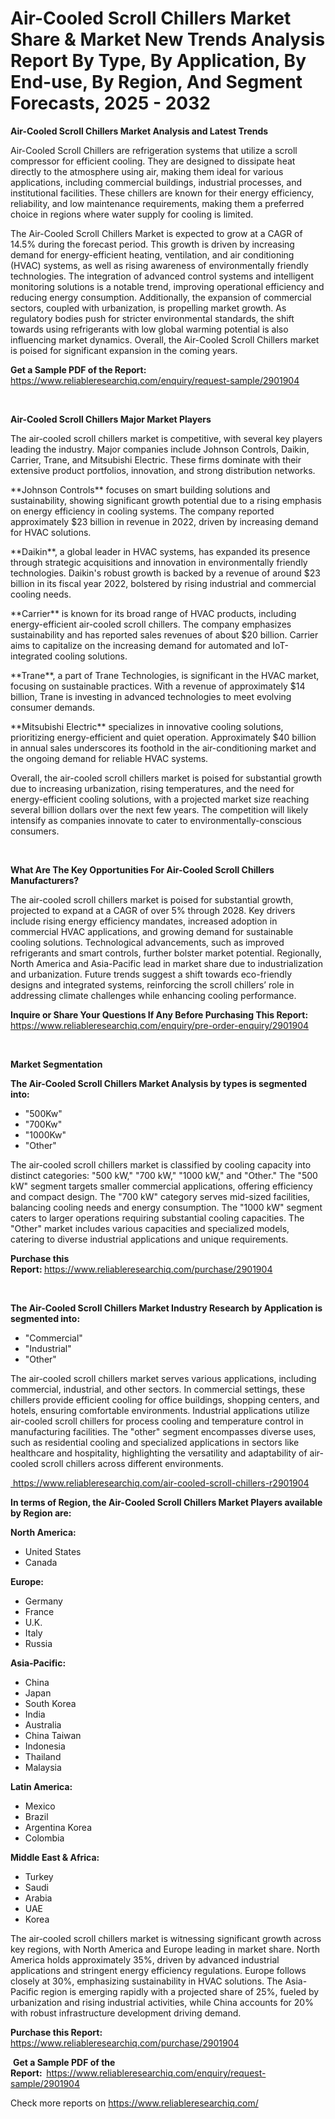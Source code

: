 <p><h1>Air-Cooled Scroll Chillers Market Share & Market New Trends Analysis Report By Type, By Application, By End-use, By Region, And Segment Forecasts, 2025 - 2032</h1></p><p><strong>Air-Cooled Scroll Chillers Market Analysis and Latest Trends</strong></p>
<p><p>Air-Cooled Scroll Chillers are refrigeration systems that utilize a scroll compressor for efficient cooling. They are designed to dissipate heat directly to the atmosphere using air, making them ideal for various applications, including commercial buildings, industrial processes, and institutional facilities. These chillers are known for their energy efficiency, reliability, and low maintenance requirements, making them a preferred choice in regions where water supply for cooling is limited.</p><p>The Air-Cooled Scroll Chillers Market is expected to grow at a CAGR of 14.5% during the forecast period. This growth is driven by increasing demand for energy-efficient heating, ventilation, and air conditioning (HVAC) systems, as well as rising awareness of environmentally friendly technologies. The integration of advanced control systems and intelligent monitoring solutions is a notable trend, improving operational efficiency and reducing energy consumption. Additionally, the expansion of commercial sectors, coupled with urbanization, is propelling market growth. As regulatory bodies push for stricter environmental standards, the shift towards using refrigerants with low global warming potential is also influencing market dynamics. Overall, the Air-Cooled Scroll Chillers market is poised for significant expansion in the coming years.</p></p>
<p><strong>Get a Sample PDF of the Report:&nbsp;</strong> <a href="https://www.reliableresearchiq.com/enquiry/request-sample/2901904?utm_campaign=3180&utm_medium=2&utm_source=Github&utm_content=ia&utm_term=16032025&utm_id=air-cooled-scroll-chillers">https://www.reliableresearchiq.com/enquiry/request-sample/2901904</a></p>
<p>&nbsp;</p>
<p><strong>Air-Cooled Scroll Chillers Major Market Players</strong></p>
<p><p>The air-cooled scroll chillers market is competitive, with several key players leading the industry. Major companies include Johnson Controls, Daikin, Carrier, Trane, and Mitsubishi Electric. These firms dominate with their extensive product portfolios, innovation, and strong distribution networks.</p><p>**Johnson Controls** focuses on smart building solutions and sustainability, showing significant growth potential due to a rising emphasis on energy efficiency in cooling systems. The company reported approximately $23 billion in revenue in 2022, driven by increasing demand for HVAC solutions.</p><p>**Daikin**, a global leader in HVAC systems, has expanded its presence through strategic acquisitions and innovation in environmentally friendly technologies. Daikin's robust growth is backed by a revenue of around $23 billion in its fiscal year 2022, bolstered by rising industrial and commercial cooling needs.</p><p>**Carrier** is known for its broad range of HVAC products, including energy-efficient air-cooled scroll chillers. The company emphasizes sustainability and has reported sales revenues of about $20 billion. Carrier aims to capitalize on the increasing demand for automated and IoT-integrated cooling solutions.</p><p>**Trane**, a part of Trane Technologies, is significant in the HVAC market, focusing on sustainable practices. With a revenue of approximately $14 billion, Trane is investing in advanced technologies to meet evolving consumer demands.</p><p>**Mitsubishi Electric** specializes in innovative cooling solutions, prioritizing energy-efficient and quiet operation. Approximately $40 billion in annual sales underscores its foothold in the air-conditioning market and the ongoing demand for reliable HVAC systems.</p><p>Overall, the air-cooled scroll chillers market is poised for substantial growth due to increasing urbanization, rising temperatures, and the need for energy-efficient cooling solutions, with a projected market size reaching several billion dollars over the next few years. The competition will likely intensify as companies innovate to cater to environmentally-conscious consumers.</p></p>
<p>&nbsp;</p>
<p><strong>What Are The Key Opportunities For Air-Cooled Scroll Chillers Manufacturers?</strong></p>
<p><p>The air-cooled scroll chillers market is poised for substantial growth, projected to expand at a CAGR of over 5% through 2028. Key drivers include rising energy efficiency mandates, increased adoption in commercial HVAC applications, and growing demand for sustainable cooling solutions. Technological advancements, such as improved refrigerants and smart controls, further bolster market potential. Regionally, North America and Asia-Pacific lead in market share due to industrialization and urbanization. Future trends suggest a shift towards eco-friendly designs and integrated systems, reinforcing the scroll chillers’ role in addressing climate challenges while enhancing cooling performance.</p></p>
<p><strong>Inquire or Share Your Questions If Any Before Purchasing This Report:</strong> <a href="https://www.reliableresearchiq.com/enquiry/pre-order-enquiry/2901904?utm_campaign=3180&utm_medium=2&utm_source=Github&utm_content=ia&utm_term=16032025&utm_id=air-cooled-scroll-chillers">https://www.reliableresearchiq.com/enquiry/pre-order-enquiry/2901904</a></p>
<p>&nbsp;</p>
<p><strong>Market Segmentation</strong></p>
<p><strong>The Air-Cooled Scroll Chillers Market Analysis by types is segmented into:</strong></p>
<p><ul><li>"500Kw"</li><li>"700Kw"</li><li>"1000Kw"</li><li>"Other"</li></ul></p>
<p><p>The air-cooled scroll chillers market is classified by cooling capacity into distinct categories: "500 kW," "700 kW," "1000 kW," and "Other." The "500 kW" segment targets smaller commercial applications, offering efficiency and compact design. The "700 kW" category serves mid-sized facilities, balancing cooling needs and energy consumption. The "1000 kW" segment caters to larger operations requiring substantial cooling capacities. The "Other" market includes various capacities and specialized models, catering to diverse industrial applications and unique requirements.</p></p>
<p><strong>Purchase this Report:&nbsp;</strong><a href="https://www.reliableresearchiq.com/purchase/2901904?utm_campaign=3180&utm_medium=2&utm_source=Github&utm_content=ia&utm_term=16032025&utm_id=air-cooled-scroll-chillers">https://www.reliableresearchiq.com/purchase/2901904</a></p>
<p>&nbsp;</p>
<p><strong>The Air-Cooled Scroll Chillers Market Industry Research by Application is segmented into:</strong></p>
<p><ul><li>"Commercial"</li><li>"Industrial"</li><li>"Other"</li></ul></p>
<p><p>The air-cooled scroll chillers market serves various applications, including commercial, industrial, and other sectors. In commercial settings, these chillers provide efficient cooling for office buildings, shopping centers, and hotels, ensuring comfortable environments. Industrial applications utilize air-cooled scroll chillers for process cooling and temperature control in manufacturing facilities. The "other" segment encompasses diverse uses, such as residential cooling and specialized applications in sectors like healthcare and hospitality, highlighting the versatility and adaptability of air-cooled scroll chillers across different environments.</p></p>
<p><a href="https://www.reliableresearchiq.com/air-cooled-scroll-chillers-r2901904?utm_campaign=3180&utm_medium=2&utm_source=Github&utm_content=ia&utm_term=16032025&utm_id=air-cooled-scroll-chillers">&nbsp;https://www.reliableresearchiq.com/air-cooled-scroll-chillers-r2901904</a></p>
<p><strong>In terms of Region, the Air-Cooled Scroll Chillers Market Players available by Region are:</strong></p>
<p>
    <p> <strong> North America: </strong>
        <ul>
            <li>United States</li>
            <li>Canada</li>
        </ul>
        </p> 
    <p> <strong> Europe: </strong>
        <ul>
            <li>Germany</li>
            <li>France</li>
            <li>U.K.</li>
            <li>Italy</li>
            <li>Russia</li>
        </ul>
        </p> 
    <p> <strong> Asia-Pacific: </strong>
        <ul>
            <li>China</li>
            <li>Japan</li>
            <li>South Korea</li>
            <li>India</li>
            <li>Australia</li>
            <li>China Taiwan</li>
            <li>Indonesia</li>
            <li>Thailand</li>
            <li>Malaysia</li>
        </ul>
        </p> 
    <p> <strong> Latin America: </strong>
        <ul>
            <li>Mexico</li>
            <li>Brazil</li>
            <li>Argentina Korea</li>
            <li>Colombia</li>
        </ul>
        </p> 
    <p> <strong> Middle East & Africa: </strong>
        <ul>
            <li>Turkey</li>
            <li>Saudi</li>
            <li>Arabia</li>
            <li>UAE</li>
            <li>Korea</li>
        </ul>
    </p>
    </p>
<p><p>The air-cooled scroll chillers market is witnessing significant growth across key regions, with North America and Europe leading in market share. North America holds approximately 35%, driven by advanced industrial applications and stringent energy efficiency regulations. Europe follows closely at 30%, emphasizing sustainability in HVAC solutions. The Asia-Pacific region is emerging rapidly with a projected share of 25%, fueled by urbanization and rising industrial activities, while China accounts for 20% with robust infrastructure development driving demand.</p></p>
<p><strong>Purchase this Report: </strong><a href="https://www.reliableresearchiq.com/purchase/2901904?utm_campaign=3180&utm_medium=2&utm_source=Github&utm_content=ia&utm_term=16032025&utm_id=air-cooled-scroll-chillers">https://www.reliableresearchiq.com/purchase/2901904</a></p>
<p>&nbsp;<strong>Get a Sample PDF of the Report:&nbsp;&nbsp;</strong><a href="https://www.reliableresearchiq.com/enquiry/request-sample/2901904?utm_campaign=3180&utm_medium=2&utm_source=Github&utm_content=ia&utm_term=16032025&utm_id=air-cooled-scroll-chillers">https://www.reliableresearchiq.com/enquiry/request-sample/2901904</a></p>
<p><strong></strong></p>
<p>Check more reports on <a href="https://www.reliableresearchiq.com/?utm_campaign=3180&utm_medium=2&utm_source=Github&utm_content=ia&utm_term=16032025&utm_id=air-cooled-scroll-chillers">https://www.reliableresearchiq.com/</a></p>